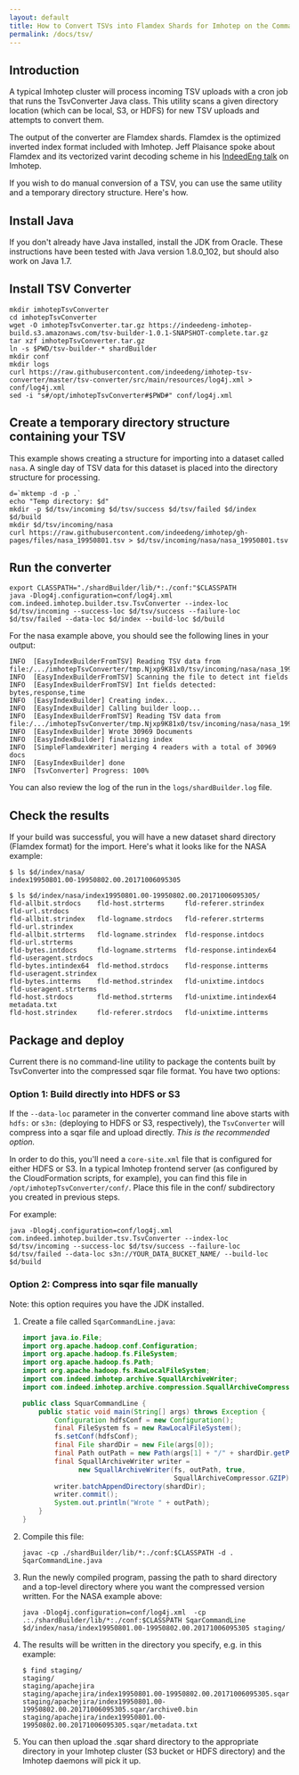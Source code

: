 ```yaml
---
layout: default
title: How to Convert TSVs into Flamdex Shards for Imhotep on the Command Line
permalink: /docs/tsv/
---
```


## Introduction

A typical Imhotep cluster will process incoming TSV uploads with a cron job that
runs the TsvConverter Java class. This utility scans a given directory location 
(which can be local, S3, or HDFS) for new TSV uploads and attempts to convert them.

The output of the converter are Flamdex shards. Flamdex is the optimized inverted index
format included with Imhotep. Jeff Plaisance spoke about Flamdex and its vectorized varint
decoding scheme in his [IndeedEng talk](http://engineering.indeedblog.com/talks/imhotep-large-scale-analytics-machine-learning-indeed/) on Imhotep.

If you wish to do manual conversion of a TSV, you can use the same utility and a temporary
directory structure. Here's how.

## Install Java

If you don't already have Java installed, install the JDK from Oracle. These instructions
have been tested with Java version 1.8.0_102, but should also work on Java 1.7.

## Install TSV Converter

    mkdir imhotepTsvConverter
    cd imhotepTsvConverter
    wget -O imhotepTsvConverter.tar.gz https://indeedeng-imhotep-build.s3.amazonaws.com/tsv-builder-1.0.1-SNAPSHOT-complete.tar.gz
    tar xzf imhotepTsvConverter.tar.gz
    ln -s $PWD/tsv-builder-* shardBuilder
    mkdir conf
    mkdir logs
    curl https://raw.githubusercontent.com/indeedeng/imhotep-tsv-converter/master/tsv-converter/src/main/resources/log4j.xml > conf/log4j.xml
    sed -i "s#/opt/imhotepTsvConverter#$PWD#" conf/log4j.xml

## Create a temporary directory structure containing your TSV

This example shows creating a structure for importing into a dataset called `nasa`. A single
day of TSV data for this dataset is placed into the directory structure for processing.

    d=`mktemp -d -p .`
    echo "Temp directory: $d"
    mkdir -p $d/tsv/incoming $d/tsv/success $d/tsv/failed $d/index $d/build
    mkdir $d/tsv/incoming/nasa
    curl https://raw.githubusercontent.com/indeedeng/imhotep/gh-pages/files/nasa_19950801.tsv > $d/tsv/incoming/nasa/nasa_19950801.tsv

## Run the converter

    export CLASSPATH="./shardBuilder/lib/*:./conf:"$CLASSPATH
    java -Dlog4j.configuration=conf/log4j.xml com.indeed.imhotep.builder.tsv.TsvConverter --index-loc $d/tsv/incoming --success-loc $d/tsv/success --failure-loc $d/tsv/failed --data-loc $d/index --build-loc $d/build
    
For the nasa example above, you should see the following lines in your output:


    INFO  [EasyIndexBuilderFromTSV] Reading TSV data from file:/.../imhotepTsvConverter/tmp.Njxp9K81x0/tsv/incoming/nasa/nasa_19950801.tsv
    INFO  [EasyIndexBuilderFromTSV] Scanning the file to detect int fields
    INFO  [EasyIndexBuilderFromTSV] Int fields detected: bytes,response,time
    INFO  [EasyIndexBuilder] Creating index...
    INFO  [EasyIndexBuilder] Calling builder loop...
    INFO  [EasyIndexBuilderFromTSV] Reading TSV data from file:/.../imhotepTsvConverter/tmp.Njxp9K81x0/tsv/incoming/nasa/nasa_19950801.tsv
    INFO  [EasyIndexBuilder] Wrote 30969 Documents
    INFO  [EasyIndexBuilder] finalizing index
    INFO  [SimpleFlamdexWriter] merging 4 readers with a total of 30969 docs
    INFO  [EasyIndexBuilder] done
    INFO  [TsvConverter] Progress: 100%

You can also review the log of the run in the `logs/shardBuilder.log` file.

## Check the results

If your build was successful, you will have a new dataset shard directory (Flamdex format)
for the import. Here's what it looks like for the NASA example:

    $ ls $d/index/nasa/
    index19950801.00-19950802.00.20171006095305

    $ ls $d/index/nasa/index19950801.00-19950802.00.20171006095305/
    fld-allbit.strdocs    fld-host.strterms     fld-referer.strindex     fld-url.strdocs
    fld-allbit.strindex   fld-logname.strdocs   fld-referer.strterms     fld-url.strindex
    fld-allbit.strterms   fld-logname.strindex  fld-response.intdocs     fld-url.strterms
    fld-bytes.intdocs     fld-logname.strterms  fld-response.intindex64  fld-useragent.strdocs
    fld-bytes.intindex64  fld-method.strdocs    fld-response.intterms    fld-useragent.strindex
    fld-bytes.intterms    fld-method.strindex   fld-unixtime.intdocs     fld-useragent.strterms
    fld-host.strdocs      fld-method.strterms   fld-unixtime.intindex64  metadata.txt
    fld-host.strindex     fld-referer.strdocs   fld-unixtime.intterms

## Package and deploy

Current there is no command-line utility to package the contents built by TsvConverter into the compressed sqar file format. You have two options:

### Option 1: Build directly into HDFS or S3

If the `--data-loc` parameter in the converter command line above starts with `hdfs:` or `s3n:` (deploying to HDFS or S3, respectively),
the `TsvConverter` will compress into a sqar file and upload directly. *This is the recommended option.*

In order to do this, you'll need a `core-site.xml` file that is configured for either HDFS or S3. In a typical Imhotep frontend server
(as configured by the CloudFormation scripts, for example), you can find this file in `/opt/imhotepTsvConverter/conf/`. Place this
file in the conf/ subdirectory you created in previous steps.

For example:

    java -Dlog4j.configuration=conf/log4j.xml com.indeed.imhotep.builder.tsv.TsvConverter --index-loc $d/tsv/incoming --success-loc $d/tsv/success --failure-loc $d/tsv/failed --data-loc s3n://YOUR_DATA_BUCKET_NAME/ --build-loc $d/build

### Option 2: Compress into sqar file manually

Note: this option requires you have the JDK installed.

1. Create a file called `SqarCommandLine.java`:

    ```java
    import java.io.File;
    import org.apache.hadoop.conf.Configuration;
    import org.apache.hadoop.fs.FileSystem;
    import org.apache.hadoop.fs.Path;
    import org.apache.hadoop.fs.RawLocalFileSystem;
    import com.indeed.imhotep.archive.SquallArchiveWriter;
    import com.indeed.imhotep.archive.compression.SquallArchiveCompressor;

    public class SquarCommandLine {
        public static void main(String[] args) throws Exception {
            Configuration hdfsConf = new Configuration();
            final FileSystem fs = new RawLocalFileSystem();
            fs.setConf(hdfsConf);
            final File shardDir = new File(args[0]);
            final Path outPath = new Path(args[1] + "/" + shardDir.getParentFile().getName() + "/" + shardDir.getName() + ".sqar");
            final SquallArchiveWriter writer =
                  new SquallArchiveWriter(fs, outPath, true,
                                          SquallArchiveCompressor.GZIP);
            writer.batchAppendDirectory(shardDir);
            writer.commit();
            System.out.println("Wrote " + outPath);
        }
    }
    ```
    
1. Compile this file:

    ```
    javac -cp ./shardBuilder/lib/*:./conf:$CLASSPATH -d . SqarCommandLine.java
    ```
    
1. Run the newly compiled program, passing the path to shard directory and a top-level directory where you want the 
compressed version written. For the NASA example above:

    ```
    java -Dlog4j.configuration=conf/log4j.xml  -cp .:./shardBuilder/lib/*:./conf:$CLASSPATH SqarCommandLine $d/index/nasa/index19950801.00-19950802.00.20171006095305 staging/
    ```
    
1. The results will be written in the directory you specify, e.g. in this example:

    ```
    $ find staging/
    staging/
    staging/apachejira
    staging/apachejira/index19950801.00-19950802.00.20171006095305.sqar
    staging/apachejira/index19950801.00-19950802.00.20171006095305.sqar/archive0.bin
    staging/apachejira/index19950801.00-19950802.00.20171006095305.sqar/metadata.txt
    ```

1. You can then upload the .sqar shard directory to the appropriate directory in your Imhotep cluster (S3 bucket or HDFS directory) and the Imhotep daemons will pick it up.
